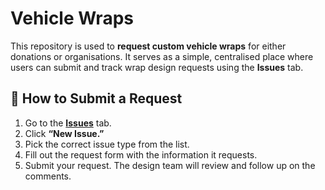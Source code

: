 # Vehicle Wraps

This repository is used to **request custom vehicle wraps** for either donations or organisations. 
It serves as a simple, centralised place where users can submit and track wrap design requests using the **Issues** tab.

## 📝 How to Submit a Request
1. Go to the **[Issues](../../issues)** tab.  
2. Click **“New Issue.”**
3. Pick the correct issue type from the list.
4. Fill out the request form with the information it requests.
5. Submit your request. The design team will review and follow up on the comments.
